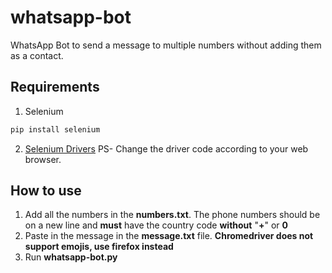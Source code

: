 # whatsapp-bot
WhatsApp Bot to send a message to multiple numbers without adding them as a contact.

## Requirements
1. Selenium
```python
pip install selenium
```
2. [Selenium Drivers](https://selenium-python.readthedocs.io/installation.html#drivers)
PS- Change the driver code according to your web browser.

## How to use
1. Add all the numbers in the **numbers.txt**.
  The phone numbers should be on a new line and **must** have the country code **without** "**+**" or **0**
2. Paste in the message in the **message.txt** file. 
    **Chromedriver does not support emojis, use firefox instead**
3. Run **whatsapp-bot.py**
